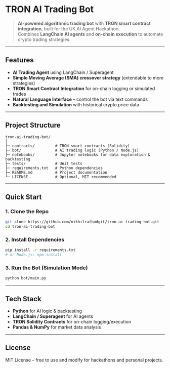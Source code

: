 # TRON AI Trading Bot

> **AI-powered algorithmic trading bot** with **TRON smart contract integration**, built for the UK AI Agent Hackathon.  
> Combines **LangChain AI agents** and **on-chain execution** to automate crypto trading strategies.

---

## Features
- **AI Trading Agent** using LangChain / Superagent  
- **Simple Moving Average (SMA) crossover strategy** (extendable to more strategies)  
- **TRON Smart Contract Integration** for on-chain logging or simulated trades  
- **Natural Language Interface** – control the bot via text commands  
- **Backtesting and Simulation** with historical crypto price data

---

## Project Structure
```
tron-ai-trading-bot/
│
├─ contracts/         # TRON smart contracts (Solidity)
├─ bot/               # AI trading logic (Python / Node.js)
├─ notebooks/         # Jupyter notebooks for data exploration & backtesting
├─ tests/             # Unit tests
├─ requirements.txt   # Python dependencies
├─ README.md          # Project documentation
└─ LICENSE            # Optional, MIT recommended
```

---

## Quick Start

### 1. Clone the Repo
```bash
git clone https://github.com/nikhilrathodgit/tron-ai-trading-bot.git
cd tron-ai-trading-bot
```

### 2. Install Dependencies
```bash
pip install -r requirements.txt
# or Node.js: npm install
```

### 3. Run the Bot (Simulation Mode)
```bash
python bot/main.py
```

---

## Tech Stack
- **Python** for AI logic & backtesting  
- **LangChain / Superagent** for AI agents  
- **TRON Solidity Contracts** for on-chain logging/execution  
- **Pandas & NumPy** for market data analysis  

---

## License
MIT License – free to use and modify for hackathons and personal projects.
